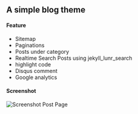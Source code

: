 ## A simple blog theme

#### Feature

* Sitemap
* Paginations
* Posts under category
* Realtime Search Posts using jekyll_lunr_search
* highlight code
* Disqus comment
* Google analytics

#### Screenshot

![Screenshot Post Page](https://akulubala.github.io/public/images/preview.png  "Screenshot home Page")